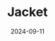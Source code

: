 ---
title: Jacket
fulltitle: Jacket

date: 2024-09-11

tags:
- 2024
characters:
- tzipora
categories:
- sketch
keywords:
- 2024

rgb: 201, 163, 136

url: /stories/jacket/
image: /images/fullres/jacket.jpg
caption: Gave her a little jacket because she deserves nice things now and then.
---